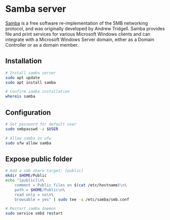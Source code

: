 # Samba server

[Samba](https://www.samba.org) is a free software re-implementation of the SMB networking protocol, and was originally
developed by Andrew Tridgell. Samba provides file and print services for various Microsoft Windows clients and can
integrate with a Microsoft Windows Server domain, either as a Domain Controller or as a domain member.

## Installation

```sh
# Install samba server
sudo apt update
sudo apt install samba

# Confirm samba installation
whereis samba
```

## Configuration

```sh
# Set password for default user
sudo smbpasswd -a $USER

# Allow samba on ufw
sudo ufw allow samba
```

## Expose public folder

```sh
# Add a smb share target; [public]
mkdir $HOME/Public
echo "[public]\n\
    comment = Public files on $(cat /etc/hostname)\n\
    path = $HOME/Public\n\
    read only = no\n\
    browsable = yes" | sudo tee -a /etc/samba/smb.conf

# Restart samba daemon
sudo service smbd restart
```
